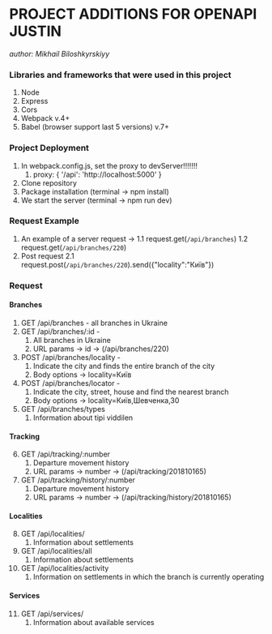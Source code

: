 # PROJECT ADDITIONS FOR OPENAPI JUSTIN
*author: Mikhail Biloshkyrskiyy*

### Libraries and frameworks that were used in this project
1. Node
2. Express
3. Cors
4. Webpack v.4+
5. Babel (browser support last 5 versions) v.7+

### Project Deployment
1. In webpack.config.js, set the proxy to devServer!!!!!!!
    1.  proxy: {
            '/api': 'http://localhost:5000'
        }
1. Clone repository
2. Package installation (terminal -> npm install)
3. We start the server (terminal -> npm run dev)
### Request Example
1.  An example of a server request ->
    1.1 request.get(`/api/branches`)
    1.2 request.get(`/api/branches/220`)
2.  Post request
    2.1 request.post(`/api/branches/220`).send({"locality":"Київ"})
### Request

#### Branches
1) GET /api/branches - all branches in Ukraine
2) GET /api/branches/:id -
    1. All branches in Ukraine
    2. URL params -> id -> (/api/branches/220)
3) POST /api/branches/locality -
    1. Indicate the city and finds the entire branch of the city
    2. Body options -> locality=Київ
4) POST /api/branches/locator -
    1. Indicate the city, street, house and find the nearest branch
    2. Body options -> locality=Київ,Шевченка,30
5) GET /api/branches/types
    1. Information about tipi viddilen

#### Tracking
6) GET /api/tracking/:number
    1. Departure movement history
    2. URL params -> number -> (/api/tracking/201810165)
7) GET /api/tracking/history/:number
    1. Departure movement history
    2. URL params -> number -> (/api/tracking/history/201810165)

#### Localities
8) GET /api/localities/
    1. Information about settlements
9) GET /api/localities/all
    1. Information about settlements
10) GET /api/localities/activity
    1. Information on settlements in which the branch is currently operating

#### Services
11) GET /api/services/
    1. Information about available services
